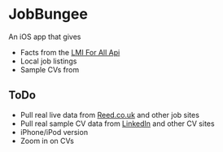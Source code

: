 # JobBungee
An iOS app that gives 
* Facts from the [LMI For All Api](http://api.lmiforall.org.uk/)
* Local job listings
* Sample CVs from 

## ToDo
* Pull real live data from [Reed.co.uk](http://www.reed.co.uk) and other job sites
* Pull real sample CV data from [LinkedIn](http://www.linkedin.com) and other CV sites
* iPhone/iPod version
* Zoom in on CVs